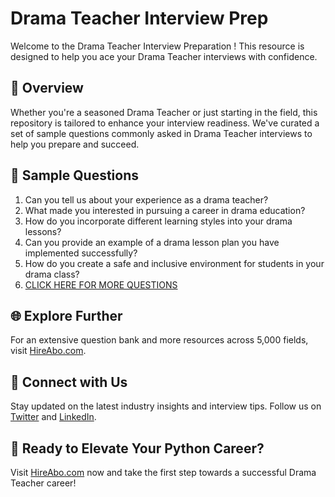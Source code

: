 # Drama Teacher Interview Prep

Welcome to the Drama Teacher Interview Preparation ! This resource is designed to help you ace your Drama Teacher interviews with confidence.

## 🚀 Overview

Whether you're a seasoned Drama Teacher or just starting in the field, this repository is tailored to enhance your interview readiness. We've curated a set of sample questions commonly asked in Drama Teacher interviews to help you prepare and succeed.

## 📝 Sample Questions

1. Can you tell us about your experience as a drama teacher?
2. What made you interested in pursuing a career in drama education?
3. How do you incorporate different learning styles into your drama lessons?
4. Can you provide an example of a drama lesson plan you have implemented successfully?
5. How do you create a safe and inclusive environment for students in your drama class?
6. [CLICK HERE FOR MORE QUESTIONS](https://hireabo.com/job/4_0_38/Drama%20Teacher)

## 🌐 Explore Further

For an extensive question bank and more resources across 5,000 fields, visit [HireAbo.com](https://www.hireabo.com).

## 📱 Connect with Us

Stay updated on the latest industry insights and interview tips. Follow us on [Twitter](https://twitter.com/hireabo) and [LinkedIn](https://www.linkedin.com/in/hire-abo-3609972a8/).

## 🚀 Ready to Elevate Your Python Career?

Visit [HireAbo.com](https://www.hireabo.com) now and take the first step towards a successful Drama Teacher career!
